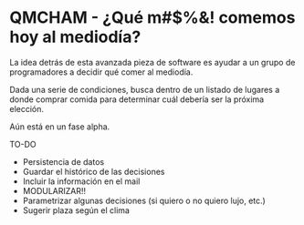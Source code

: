 # QMCHAM - ¿Qué m#$%&! comemos hoy al mediodía?

La idea detrás de esta avanzada pieza de software es ayudar a un grupo de programadores a decidir qué comer al mediodía.

Dada una serie de condiciones, busca dentro de un listado de lugares a donde comprar comida para determinar cuál debería ser la próxima elección.

Aún está en un fase alpha.

TO-DO
* Persistencia de datos
* Guardar el histórico de las decisiones
* Incluir la información en el mail
* MODULARIZAR!!
* Parametrizar algunas decisiones (si quiero o no quiero lujo, etc.)
* Sugerir plaza según el clima
